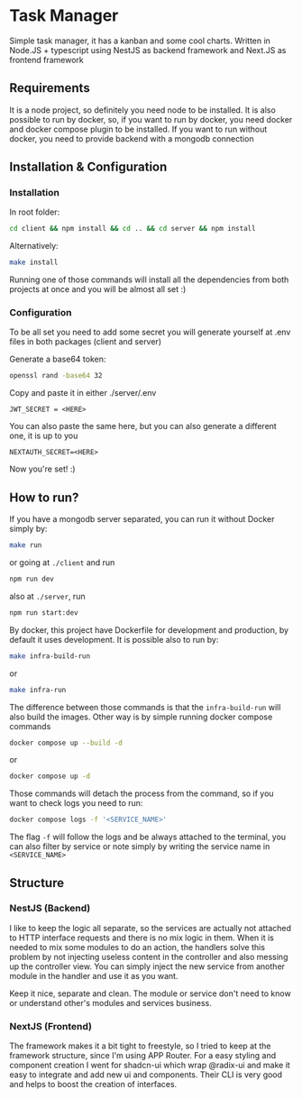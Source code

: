 # Task Manager

Simple task manager, it has a kanban and some cool charts.
Written in Node.JS + typescript using NestJS as backend framework and Next.JS as frontend framework

## Requirements

It is a node project, so definitely you need node to be installed.
It is also possible to run by docker, so, if you want to run by docker, you need docker and docker compose plugin to be installed.
If you want to run without docker, you need to provide backend with a mongodb connection

## Installation & Configuration

### Installation

In root folder:
```bash
cd client && npm install && cd .. && cd server && npm install
```
Alternatively:
```bash
make install
```

Running one of those commands will install all the dependencies from both projects at once and you will be almost all set :)

### Configuration

To be all set you need to add some secret you will generate yourself at .env files in both packages (client and server)

Generate a base64 token:
```bash
openssl rand -base64 32
```

Copy and paste it in either
./server/.env
```
JWT_SECRET = <HERE>
```

You can also paste the same here, but you can also generate a different one, it is up to you
```
NEXTAUTH_SECRET=<HERE>
```

Now you're set! :)

## How to run?

If you have a mongodb server separated, you can run it without Docker simply by:
```bash
make run
```
or going at `./client` and run
```bash
npm run dev
```
also at `./server`, run
```bash
npm run start:dev
```

By docker, this project have Dockerfile for development and production, by default it uses development.
It is possible also to run by:
```bash
make infra-build-run
```
or
```bash
make infra-run
```

The difference between those commands is that the `infra-build-run` will also build the images.
Other way is by simple running docker compose commands
```bash
docker compose up --build -d
```
or
```bash
docker compose up -d
```

Those commands will detach the process from the command, so if you want to check logs you need to run:
```bash
docker compose logs -f '<SERVICE_NAME>'
```
The flag `-f` will follow the logs and be always attached to the terminal, you can also filter by service or note simply by writing the service name in `<SERVICE_NAME>`

## Structure

### NestJS (Backend)

I like to keep the logic all separate, so the services are actually not attached to HTTP interface requests and there is no mix logic in them.
When it is needed to mix some modules to do an action, the handlers solve this problem by not injecting useless content in the controller and also messing up the controller view. You can simply inject the new service from another module in the handler and use it as you want.

Keep it nice, separate and clean. The module or service don't need to know or understand other's modules and services business.

### NextJS (Frontend)

The framework makes it a bit tight to freestyle, so I tried to keep at the framework structure, since I'm using APP Router.
For a easy styling and component creation I went for shadcn-ui which wrap @radix-ui and make it easy to integrate and add new ui and components. Their CLI is very good and helps to boost the creation of interfaces.

